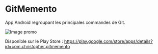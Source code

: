 # GitMemento
App Android regroupant les principales commandes de Git.

![Image promo](https://raw.githubusercontent.com/D-Christopher/GitMemento/master/app/src/main/res/drawable/GitMemento_Promo.jpg)

Disponible sur le Play Store : https://play.google.com/store/apps/details?id=com.christopher.gitmemento
